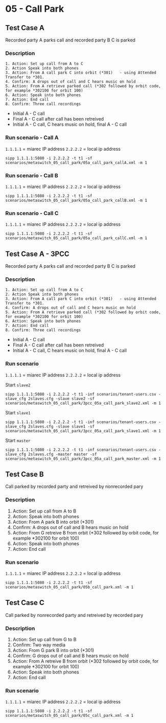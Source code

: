 # 05 - Call Park

## Test Case A
Recorded party A parks call and recorded party B C is parked

### Description
	1. Action: Set up call from A to C
	2. Action Speak into both phones
	3. Action: From A call park C into orbit (*301)   - using Attended Transfer to *301.
	4. Confirm: A drops out of call and C hears music on hold
	5. Action: From A retrieve parked call (*302 followed by orbit code, for example *302100 for orbit 100)
	6. Action: Speak into both phones
	7. Action: End call
	8. Confirm: Three call recordings
- Initial A - C call
- Final A - C call after call has been retreived
- Initial A - C call, C hears music on hold, final A - C call


### Run scenario - Call A
`1.1.1.1` = miarec IP address
`2.2.2.2` = local ip address

```
sipp 1.1.1.1:5080 -i 2.2.2.2 -t t1 -sf scenarios/metaswitch_05_call_park/05a_call_park_callA.xml -m 1
```

### Run scenario - Call B
`1.1.1.1` = miarec IP address
`2.2.2.2` = local ip address

```
sipp 1.1.1.1:5080 -i 2.2.2.2 -t t1 -sf scenarios/metaswitch_05_call_park/05a_call_park_callB.xml -m 1
```

### Run scenario - Call C
`1.1.1.1` = miarec IP address
`2.2.2.2` = local ip address

```
sipp 1.1.1.1:5080 -i 2.2.2.2 -t t1 -sf scenarios/metaswitch_05_call_park/05a_call_park_callC.xml -m 1
```


## Test Case A - 3PCC
Recorded party A parks call and recorded party B C is parked

### Description
	1. Action: Set up call from A to C
	2. Action Speak into both phones
	3. Action: From A call park C into orbit (*301)   - using Attended Transfer to *301.
	4. Confirm: A drops out of call and C hears music on hold
	5. Action: From A retrieve parked call (*302 followed by orbit code, for example *302100 for orbit 100)
	6. Action: Speak into both phones
	7. Action: End call
	8. Confirm: Three call recordings
- Initial A - C call
- Final A - C call after call has been retreived
- Initial A - C call, C hears music on hold, final A - C call


### Run scenario
`1.1.1.1` = miarec IP address
`2.2.2.2` = local ip address

Start `slave2`
```
sipp 1.1.1.1:5080 -i 2.2.2.2 -t t1 -inf scenarios/tenant-users.csv -slave_cfg 2slaves.cfg -slave slave2 -sf scenarios/metaswitch_05_call_park/3pcc_05a_call_park_slave2.xml -m 1
```

Start `slave1`
```
sipp 1.1.1.1:5080 -i 2.2.2.2 -t t1 -inf scenarios/tenant-users.csv -slave_cfg 2slaves.cfg -slave slave1 -sf scenarios/metaswitch_05_call_park/3pcc_05a_call_park_slave1.xml -m 1
```

Start `master`
```
sipp 1.1.1.1:5080 -i 2.2.2.2 -t t1 -inf scenarios/tenant-users.csv -slave_cfg 2slaves.cfg -master master -sf scenarios/metaswitch_05_call_park/3pcc_05a_call_park_master.xml -m 1
```

## Test Case B
Call parked by recorded party and retreived by nonrecorded pary

### Description
1. Action: Set up call from A to B
2. Action: Speak into both phones
3. Action: From A park B into orbit (*301)
4. Confirm: A drops out of call and B hears music on hold
5. Action: From G retreive B from orbit (*302 followed by orbit code, for example *302100 for orbit 100)
6. Action: Speak into both phones
7. Action: End call



### Run scenario
`1.1.1.1` = miarec IP address
`2.2.2.2` = local ip address

```
sipp 1.1.1.1:5080 -i 2.2.2.2 -t t1 -sf scenarios/metaswitch_05_call_park/05b_call_park.xml -m 1
```





## Test Case C
Call parked by nonrecorded party and retreived by recorded pary

### Description
1. Action: Set up call from G to B
2. Confirm: Two way media
3. Action: From G park B into orbit (*301)
4. Confirm: G drops out of call and B hears music on hold
5. Action: From A retreive B from orbit (*302 followed by orbit code, for example *302100 for orbit 100)
6. Action: Speak into both phones
7. Action: End call



### Run scenario
`1.1.1.1` = miarec IP address
`2.2.2.2` = local ip address

```
sipp 1.1.1.1:5080 -i 2.2.2.2 -t t1 -sf scenarios/metaswitch_05_call_park/05c_call_park.xml -m 1
```




